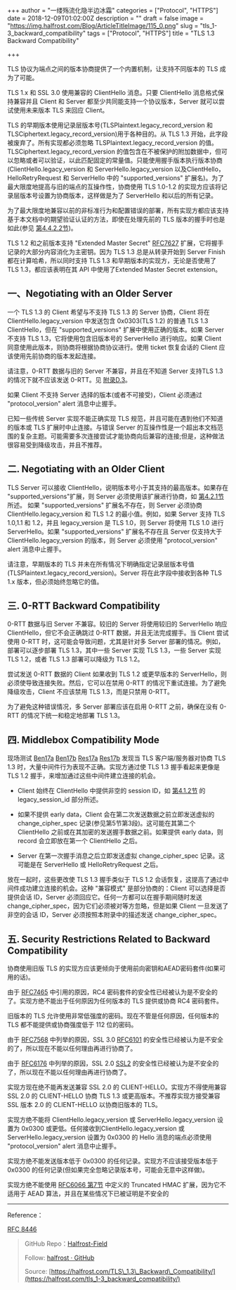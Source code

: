 +++
author = "一缕殇流化隐半边冰霜"
categories = ["Protocol", "HTTPS"]
date = 2018-12-09T01:02:00Z
description = ""
draft = false
image = "https://img.halfrost.com/Blog/ArticleTitleImage/115_0.png"
slug = "tls_1-3_backward_compatibility"
tags = ["Protocol", "HTTPS"]
title = "TLS 1.3 Backward Compatibility"

+++


TLS 协议为端点之间的版本协商提供了一个内置机制，让支持不同版本的 TLS 成为了可能。

TLS 1.x 和 SSL 3.0 使用兼容的 ClientHello 消息。只要 ClientHello 消息格式保持兼容并且 Client 和 Server 都至少共同能支持一个协议版本，Server 就可以尝试使用未来版本 TLS 来回应 Client。

TLS 的早期版本使用记录层版本号(TLSPlaintext.legacy\_record\_version 和 TLSCiphertext.legacy\_record\_version)用于各种目的。从 TLS 1.3 开始，此字段被废弃了。所有实现都必须忽略 TLSPlaintext.legacy\_record\_version 的值。TLSCiphertext.legacy\_record\_version 的值包含在不被保护的附加数据中，但可以忽略或者可以验证，以此匹配固定的常量值。只能使用握手版本执行版本协商(ClientHello.legacy\_version 和 ServerHello.legacy\_version 以及ClientHello，HelloRetryRequest 和 ServerHello 中的 "supported\_versions" 扩展名)。为了最大限度地提高与旧的端点的互操作性，协商使用 TLS 1.0-1.2 的实现方应该将记录层版本号设置为协商版本，这样做是为了 ServerHello 和以后的所有记录。


为了最大限度地兼容以前的非标准行为和配置错误的部署，所有实现方都应该支持基于本文档中的期望验证认证的方法，即使在处理先前的 TLS 版本的握手时也是如此(参见 [第4.4.2.2节](https://github.com/halfrost/Halfrost-Field/blob/master/contents/Protocol/TLS_1.3_Handshake_Protocol.md#2-server-certificate-selection))。

TLS 1.2 和之前版本支持 "Extended Master Secret" [RFC7627](https://tools.ietf.org/html/rfc7627) 扩展，它将握手记录的大部分内容消化为主密钥。因为 TLS 1.3 总是从转录开始到 Server Finish 都在计算哈希，所以同时支持 TLS 1.3 和早期版本的实现方，无论是否使用了 TLS 1.3，都应该表明在其 API 中使用了Extended Master Secret extension。

## 一、Negotiating with an Older Server

一个 TLS 1.3 的 Client 希望与不支持 TLS 1.3 的 Server 协商，Client 将在ClientHello.legacy\_version 中发送包含 0x0303(TLS 1.2) 的普通 TLS 1.3 ClientHello，但在 "supported\_versions" 扩展中使用正确的版本。如果 Server 不支持 TLS 1.3，它将使用包含旧版本号的 ServerHello 进行响应。如果 Client 同意使用此版本，则协商将根据协商协议进行。使用 ticket 恢复会话的 Client 应该使用先前协商的版本发起连接。

请注意，0-RTT 数据与旧的 Server 不兼容，并且在不知道 Server 支持TLS 1.3的情况下就不应该发送 0-RTT。见 [附录D.3](https://github.com/halfrost/Halfrost-Field/blob/master/contents/Protocol/TLS_1.3_Backward_Compatibility.md#%E4%B8%89-0-rtt-backward-compatibility)。

如果 Client 不支持 Server 选择的版本(或者不可接受)，Client 必须通过 "protocol\_version" alert 消息中止握手。

已知一些传统 Server 实现不能正确实现 TLS 规范，并且可能在遇到他们不知道的版本或 TLS 扩展时中止连接。与错误 Server 的互操作性是一个超出本文档范围的复杂主题。可能需要多次连接尝试才能协商向后兼容的连接;但是，这种做法很容易受到降级攻击，并且不推荐。

## 二. Negotiating with an Older Client

TLS Server 可以接收 ClientHello，说明版本号小于其支持的最高版本。如果存在 "supported\_versions"扩展，则 Server 必须使用该扩展进行协商，如 [第4.2.1节](https://github.com/halfrost/Halfrost-Field/blob/master/contents/Protocol/TLS_1.3_Handshake_Protocol.md#1-supported-versions) 所述。 如果  "supported\_versions" 扩展名不存在，则 Server 必须协商 ClientHello.legacy\_version 和 TLS 1.2 的最小值。例如，如果 Server 支持 TLS 1.0,1.1 和 1.2，并且 legacy\_version 是 TLS 1.0，则 Server 将使用 TLS 1.0 进行 ServerHello。如果 "supported\_versions" 扩展名不存在且 Server 仅支持大于 ClientHello.legacy\_version 的版本，则 Server 必须使用 "protocol\_version" alert 消息中止握手。


请注意，早期版本的 TLS 并未在所有情况下明确指定记录层版本号值(TLSPlaintext.legacy\_record\_version)。Server 将在此字段中接收到各种 TLS 1.x 版本，但必须始终忽略它的值。


## 三. 0-RTT Backward Compatibility

0-RTT 数据与旧 Server 不兼容。较旧的 Server 将使用较旧的 ServerHello 响应 ClientHello，但它不会正确跳过 0-RTT 数据，并且无法完成握手。当 Client 尝试使用 0-RTT 时，这可能会导致问题，尤其是针对多 Server 部署的情况。例如，部署可以逐步部署 TLS 1.3，其中一些 Server 实现 TLS 1.3，一些 Server 实现 TLS 1.2，或者 TLS 1.3 部署可以降级为 TLS 1.2。

尝试发送 0-RTT 数据的 Client 如果收到 TLS 1.2 或更早版本的 ServerHello，则必须使导致连接失败。然后，它可以在禁用 0-RTT 的情况下重试连接。为了避免降级攻击，Client 不应该禁用 TLS 1.3，而是只禁用 0-RTT。

为了避免这种错误情况，多 Server 部署应该在启用 0-RTT 之前，确保在没有 0-RTT 的情况下统一和稳定地部署 TLS 1.3。

## 四. Middlebox Compatibility Mode

现场测试 [Ben17a](https://tools.ietf.org/html/rfc8446#ref-Ben17a) [Ben17b](https://tools.ietf.org/html/rfc8446#ref-Ben17b) [Res17a](https://tools.ietf.org/html/rfc8446#ref-Res17a) [Res17b](https://tools.ietf.org/html/rfc8446#ref-Res17b) 发现当 TLS 客户端/服务器对协商 TLS 1.3 时，大量中间件行为表现不正确。实现方通过使 TLS 1.3 握手看起来更像是 TLS 1.2 握手，来增加通过这些中间件建立连接的机会。


- Client 始终在 ClientHello 中提供非空的 session ID，如 [第4.1.2节](https://github.com/halfrost/Halfrost-Field/blob/master/contents/Protocol/TLS_1.3_Handshake_Protocol.md#2-client-hello) 的 legacy\_session\_id 部分所述。

- 如果不提供 early data，Client 会在第二次发送数据之前立即发送虚拟的 change\_cipher\_spec 记录(参见第5节第3段)。这可能在其第二个 ClientHello 之前或在其加密的发送握手数据之前。如果提供 early data，则 record 会立即放在第一个 ClientHello 之后。

- Server 在第一次握手消息之后立即发送虚拟 change\_cipher\_spec 记录。这可能是在 ServerHello 或 HelloRetryRequest 之后。

放在一起时，这些更改使 TLS 1.3 握手类似于 TLS 1.2 会话恢复，这提高了通过中间件成功建立连接的机会。这种 "兼容模式" 是部分协商的：Client
 可以选择是否提供会话 ID，Server 必须回应它。任何一方都可以在握手期间随时发送 change\_cipher\_spec，因为它们必须被对等方忽略，但是如果 Client 一旦发送了非空的会话 ID，Server 必须按照本附录中的描述发送 change\_cipher\_spec。



## 五. Security Restrictions Related to Backward Compatibility


协商使用旧版 TLS 的实现方应该更倾向于使用前向密钥和AEAD密码套件(如果可用的话)。

由于 [RFC7465](https://tools.ietf.org/html/rfc7465) 中引用的原因，RC4 密码套件的安全性已经被认为是不安全的了。实现方绝不能出于任何原因为任何版本的 TLS 提供或协商 RC4 密码套件。

旧版本的 TLS 允许使用非常低强度的密码。现在不管是任何原因，任何版本的 TLS 都不能提供或协商强度低于 112 位的密码。

由于 [RFC7568](https://tools.ietf.org/html/rfc7568) 中列举的原因，SSL 3.0 [RFC6101](https://tools.ietf.org/html/rfc6101) 的安全性已经被认为是不安全的了，所以现在不能以任何理由再进行协商了。

由于 [RFC6176](https://tools.ietf.org/html/rfc6176) 中列举的原因，SSL 2.0 [SSL2](https://tools.ietf.org/html/rfc8446#ref-SSL2) 的安全性已经被认为是不安全的了，所以现在不能以任何理由再进行协商了。

实现方现在绝不能再发送兼容 SSL 2.0 的 CLIENT-HELLO。实现方不得使用兼容 SSL 2.0 的 CLIENT-HELLO 协商 TLS 1.3 或更高版本。不推荐实现方接受兼容 SSL 版本 2.0 的 CLIENT-HELLO 以协商旧版本的 TLS。

实现方绝不能将 ClientHello.legacy\_version 或 ServerHello.legacy\_version 设置为 0x0300 或更低。任何接收到ClientHello.legacy\_version 或 ServerHello.legacy\_version 设置为 0x0300 的 Hello 消息的端点必须使用 "protocol\_version" alert 消息中止握手。

实现方绝不能发送版本低于 0x0300 的任何记录。实现方不应该接受版本低于 0x0300 的任何记录(但如果完全忽略记录版本号，可能会无意中这样做)。

实现方绝不能使用 [RFC6066 第7节](https://tools.ietf.org/html/rfc6066#section-7) 中定义的 Truncated HMAC 扩展，因为它不适用于 AEAD 算法，并且在某些情况下已被证明是不安全的



------------------------------------------------------

Reference：
  
[RFC 8446](https://tools.ietf.org/html/rfc8446)

> GitHub Repo：[Halfrost-Field](HTTPS://github.com/halfrost/Halfrost-Field)
> 
> Follow: [halfrost · GitHub](HTTPS://github.com/halfrost)
>
> Source: [https://halfrost.com/TLS\_1.3\_Backward\_Compatibility/](https://halfrost.com/tls_1-3_backward_compatibility/)



